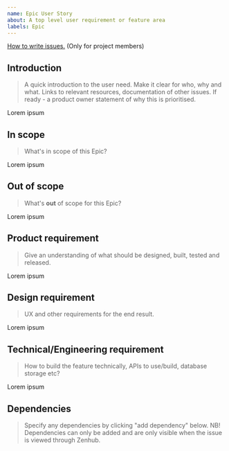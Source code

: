 ```yaml
---
name: Epic User Story
about: A top level user requirement or feature area
labels: Epic
---
```



[How to write issues.](https://confluence.brreg.no/x/Wg81Bw) (Only for project members)
## Introduction
> A quick introduction to the user need. Make it clear for who, why and what.
> Links to relevant resources, documentation of other issues. If ready - a product owner statement of why this is prioritised.

Lorem ipsum

## In scope
> What's in scope of this Epic?

Lorem ipsum

## Out of scope
> What's **out** of scope for this Epic?

Lorem ipsum

## Product requirement
> Give an understanding of what should be designed, built, tested and released.

Lorem ipsum

## Design requirement
> UX and other requirements for the end result.

Lorem ipsum

## Technical/Engineering requirement
> How to build the feature technically, APIs to use/build, database storage etc?

Lorem ipsum

## Dependencies
> Specify any dependencies by clicking "add dependency" below.
> NB! Dependencies can only be added and are only visible when the issue is viewed through Zenhub.
